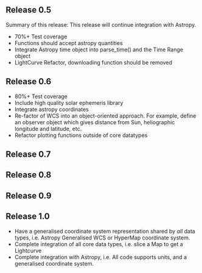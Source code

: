 ## Release 0.5
Summary of this release: This release will continue integration with Astropy. 
* 70%+ Test coverage
* Functions should accept astropy quantities
* Integrate Astropy time object into parse_time() and the Time Range object
* LightCurve Refactor, downloading function should be removed

## Release 0.6
* 80%+ Test coverage
* Include high quality solar ephemeris library
* Integrate astropy coordinates
* Re-factor of WCS into an object-oriented approach. For example, define an observer object which gives distance from Sun, heliographic longitude and latitude, etc.
* Refactor plotting functions outside of core datatypes

## Release 0.7


## Release 0.8

## Release 0.9

## Release 1.0
* Have a generalised coordinate system representation shared by *all* data types, i.e. Astropy Generalised WCS or HyperMap coordinate system.
* Complete integration of all core data types, i.e. slice a Map to get a Lightcurve
* Complete integration with Astropy, i.e. All code supports units, and a generalised coordinate system.

